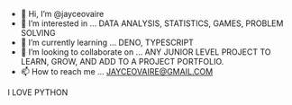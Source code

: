 - 👋 Hi, I’m @jayceovaire
- 👀 I’m interested in ... DATA ANALYSIS, STATISTICS, GAMES, PROBLEM SOLVING
- 🌱 I’m currently learning ... DENO, TYPESCRIPT
- 💞️ I’m looking to collaborate on ... ANY JUNIOR LEVEL PROJECT TO LEARN, GROW, AND ADD TO A PROJECT PORTFOLIO.
- 📫 How to reach me ... JAYCEOVAIRE@GMAIL.COM

I LOVE PYTHON

<!---
jayceovaire/jayceovaire is a ✨ special ✨ repository because its `README.md` (this file) appears on your GitHub profile.
You can click the Preview link to take a look at your changes.
--->
